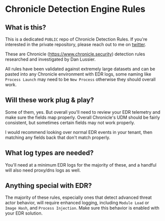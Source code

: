 # Chronicle Detection Engine Rules

## What is this?

This is a dedicated `PUBLIC` repo of Chronicle Detection Rules. If you're interested in the private repository, please reach out to me on [twitter](https://twitter.com/dansec_).

These are Chronicle (https://www.chronicle.security) detection rules researched and investigated by Dan Lussier.

All rules have been validated against extremely large datasets and can be pasted into any Chronicle environment with EDR logs, some naming like `Process Launch` may need to be `New Process` otherwise they should overall work.

## Will these work plug & play?

Some of them, yes. But overall you'll need to review your EDR telemetry and make sure the fields map properly. Overall Chronicle's UDM should be fairly consistent, but sometimes certain fields may not work properly. 

I would recommend looking over normal EDR events in your tenant, then matching any fields back that don't match properly.

## What log types are needed?

You'll need at a minimum EDR logs for the majority of these, and a handful will also need proxy/dns logs as well.

## Anything special with EDR?

The majority of these rules, especially ones that detect advanced threat actor behavior, will require enhanced logging, including `Module Load` or `Image Hash`, and `Process Injection`. Make sure this behavior is enabled with your EDR solution.

